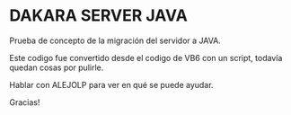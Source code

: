 # DAKARA SERVER JAVA

Prueba de concepto de la migración del servidor a JAVA.

Este codigo fue convertido desde el codigo de VB6 con un script, todavía quedan cosas por pulirle.

Hablar con ALEJOLP para ver en qué se puede ayudar.

Gracias!

